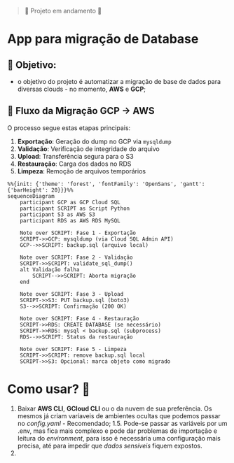 > 🚧 Projeto em andamento 🚧

# App para migração de Database

## 🎯 Objetivo:
- o objetivo do projeto é automatizar a migração de base de dados para diversas clouds - no momento, **AWS** e **GCP**;

## 🔄 Fluxo da Migração GCP -> AWS

O processo segue estas etapas principais:

1. **Exportação**: Geração do dump no GCP via `mysqldump`
2. **Validação**: Verificação de integridade do arquivo
3. **Upload**: Transferência segura para o S3
4. **Restauração**: Carga dos dados no RDS
5. **Limpeza**: Remoção de arquivos temporários

```mermaid
%%{init: {'theme': 'forest', 'fontFamily': 'OpenSans', 'gantt': {'barHeight': 20}}}%%
sequenceDiagram
    participant GCP as GCP Cloud SQL
    participant SCRIPT as Script Python
    participant S3 as AWS S3
    participant RDS as AWS RDS MySQL
    
    Note over SCRIPT: Fase 1 - Exportação
    SCRIPT->>GCP: mysqldump (via Cloud SQL Admin API)
    GCP-->>SCRIPT: backup.sql (arquivo local)
    
    Note over SCRIPT: Fase 2 - Validação
    SCRIPT->>SCRIPT: validate_sql_dump()
    alt Validação falha
        SCRIPT-->>SCRIPT: Aborta migração
    end
    
    Note over SCRIPT: Fase 3 - Upload
    SCRIPT->>S3: PUT backup.sql (boto3)
    S3-->>SCRIPT: Confirmação (200 OK)
    
    Note over SCRIPT: Fase 4 - Restauração
    SCRIPT->>RDS: CREATE DATABASE (se necessário)
    SCRIPT->>RDS: mysql < backup.sql (subprocess)
    RDS-->>SCRIPT: Status da restauração
    
    Note over SCRIPT: Fase 5 - Limpeza
    SCRIPT->>SCRIPT: remove backup.sql local
    SCRIPT->>S3: Opcional: marca objeto como migrado
```

# Como usar? 🦧

1. Baixar **AWS CLI**, **GCloud CLI** ou o da nuvem de sua preferência. Os mesmos já criam varíaveis de ambientes ocultas que podemos passar no _config.yaml_ - Recomendado;
    1.5. Pode-se passar as variáveis por um .env, mas fica mais complexo e pode dar problemas de importação e leitura do _environment_, para isso é necessária uma configuração mais precisa, até para impedir que _dados sensíveis_ fiquem expostos.
2. 

